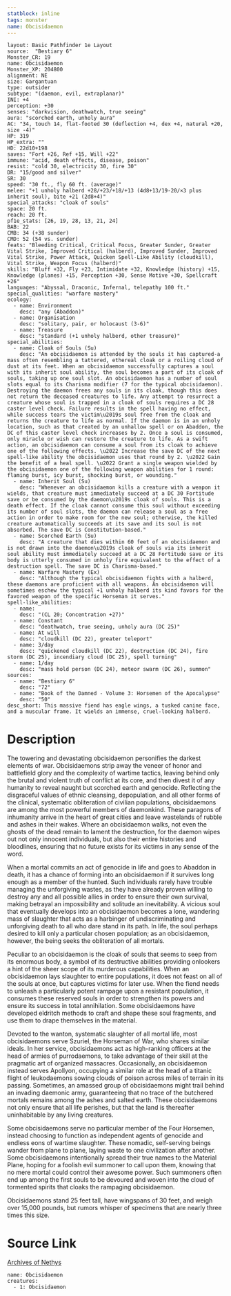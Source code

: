 ```yaml
---
statblock: inline
tags: monster
name: Obcisidaemon
---
```

```statblock
layout: Basic Pathfinder 1e Layout
source:  "Bestiary 6"
Monster_CR: 19
name: Obcisidaemon
Monster_XP: 204800
alignment: NE
size: Gargantuan
type: outsider
subtype: "(daemon, evil, extraplanar)"
INI: +4
perception: +30
senses: "darkvision, deathwatch, true seeing"
aura: "scorched earth, unholy aura"
AC: "34, touch 14, flat-footed 30 (deflection +4, dex +4, natural +20, size -4)"
HP: 319
HP_extra: ""
HD: 22d10+198
saves: "Fort +26, Ref +15, Will +22"
immune: "acid, death effects, disease, poison"
resist: "cold 30, electricity 30, fire 30"
DR: "15/good and silver"
SR: 30
speed: "30 ft., fly 60 ft. (average)"
melee: "+1 unholy halberd +28/+23/+18/+13 (4d8+13/19-20/×3 plus inherit soul), bite +21 (2d8+4)"
special_attacks: "cloak of souls"
space: 20 ft.
reach: 20 ft.
pf1e_stats: [26, 19, 28, 13, 21, 24]
BAB: 22
CMB: 34 (+38 sunder)
CMD: 52 (54 vs. sunder)
feats: "Bleeding Critical, Critical Focus, Greater Sunder, Greater Vital Strike, Improved Critical (halberd), Improved Sunder, Improved Vital Strike, Power Attack, Quicken Spell-Like Ability (cloudkill), Vital Strike, Weapon Focus (halberd)"
skills: "Bluff +32, Fly +23, Intimidate +32, Knowledge (history) +15, Knowledge (planes) +15, Perception +30, Sense Motive +30, Spellcraft +26"
languages: "Abyssal, Draconic, Infernal, telepathy 100 ft."
special_qualities: "warfare mastery"
ecology:
  - name: Environment
    desc: "any (Abaddon)"
  - name: Organisation
    desc: "solitary, pair, or holocaust (3-6)"
  - name: Treasure
    desc: "standard (+1 unholy halberd, other treasure)"
special_abilities:
  - name: Cloak of Souls (Su)
    desc: "An obcisidaemon is attended by the souls it has captured-a mass often resembling a tattered, ethereal cloak or a roiling cloud of dust at its feet. When an obcisidaemon successfully captures a soul with its inherit soul ability, the soul becomes a part of its cloak of souls, taking up one soul slot. An obcisidaemon has a number of soul slots equal to its Charisma modifier (7 for the typical obcisidaemon). Destroying the daemon frees any souls in its cloak, though this does not return the deceased creatures to life. Any attempt to resurrect a creature whose soul is trapped in a cloak of souls requires a DC 28 caster level check. Failure results in the spell having no effect, while success tears the victim\u2019s soul free from the cloak and returns the creature to life as normal. If the daemon is in an unholy location, such as that created by an unhallow spell or on Abaddon, the DC of this caster level check increases by 2. Once a soul is consumed, only miracle or wish can restore the creature to life. As a swift action, an obcisidaemon can consume a soul from its cloak to achieve one of the following effects. \u2022 Increase the save DC of the next spell-like ability the obcisidaemon uses that round by 2. \u2022 Gain the benefit of a heal spell. \u2022 Grant a single weapon wielded by the obcisidaemon one of the following weapon abilities for 1 round: flaming burst, icy burst, shocking burst, or wounding."
  - name: Inherit Soul (Su)
    desc: "Whenever an obcisidaemon kills a creature with a weapon it wields, that creature must immediately succeed at a DC 30 Fortitude save or be consumed by the daemon\u2019s cloak of souls. This is a death effect. If the cloak cannot consume this soul without exceeding its number of soul slots, the daemon can release a soul as a free action in order to make room for the new soul; otherwise, the killed creature automatically succeeds at its save and its soul is not absorbed. The save DC is Constitution-based."
  - name: Scorched Earth (Su)
    desc: "A creature that dies within 60 feet of an obcisidaemon and is not drawn into the daemon\u2019s cloak of souls via its inherit soul ability must immediately succeed at a DC 28 Fortitude save or its body is utterly consumed in unholy fire equivalent to the effect of a destruction spell. The save DC is Charisma-based."
  - name: Warfare Mastery (Ex)
    desc: "Although the typical obcisidaemon fights with a halberd, these daemons are proficient with all weapons. An obcisidaemon will sometimes eschew the typical +1 unholy halberd its kind favors for the favored weapon of the specific Horseman it serves."
spell-like_abilities:
  - name:
    desc: "(CL 20; Concentration +27)"
  - name: Constant
    desc: "deathwatch, true seeing, unholy aura (DC 25)"
  - name: At will
    desc: "cloudkill (DC 22), greater teleport"
  - name: 3/day
    desc: "quickened cloudkill (DC 22), destruction (DC 24), fire storm (DC 25), incendiary cloud (DC 25), spell turning"
  - name: 1/day
    desc: "mass hold person (DC 24), meteor swarm (DC 26), summon"
sources:
  - name: "Bestiary 6"
    desc: "72"
  - name: "Book of the Damned - Volume 3: Horsemen of the Apocalypse"
    desc: "50"
desc_short: This massive fiend has eagle wings, a tusked canine face, and a muscular frame. It wields an immense, cruel-looking halberd.
```
# Description
The towering and devastating obcisidaemon personifies the darkest elements of war. Obcisidaemons strip away the veneer of honor and battlefield glory and the complexity of wartime tactics, leaving behind only the brutal and violent truth of conflict at its core, and then divest it of any humanity to reveal naught but scorched earth and genocide. Reflecting the disgraceful values of ethnic cleansing, depopulation, and all other forms of the clinical, systematic obliteration of civilian populations, obcisidaemons are among the most powerful members of daemonkind. These paragons of inhumanity arrive in the heart of great cities and leave wastelands of rubble and ashes in their wakes. Where an obcisidaemon walks, not even the ghosts of the dead remain to lament the destruction, for the daemon wipes out not only innocent individuals, but also their entire histories and bloodlines, ensuring that no future exists for its victims in any sense of the word. 

When a mortal commits an act of genocide in life and goes to Abaddon in death, it has a chance of forming into an obcisidaemon if it survives long enough as a member of the hunted. Such individuals rarely have trouble managing the unforgiving wastes, as they have already proven willing to destroy any and all possible allies in order to ensure their own survival, making betrayal an impossibility and solitude an inevitability. A vicious soul that eventually develops into an obcisidaemon becomes a lone, wandering mass of slaughter that acts as a harbinger of undiscriminating and unforgiving death to all who dare stand in its path. In life, the soul perhaps desired to kill only a particular chosen population; as an obcisidaemon, however, the being seeks the obliteration of all mortals. 

Peculiar to an obcisidaemon is the cloak of souls that seems to seep from its enormous body, a symbol of its destructive abilities providing onlookers a hint of the sheer scope of its murderous capabilities. When an obcisidaemon lays slaughter to entire populations, it does not feast on all of the souls at once, but captures victims for later use. When the fiend needs to unleash a particularly potent rampage upon a resistant population, it consumes these reserved souls in order to strengthen its powers and ensure its success in total annihilation. Some obcisidaemons have developed eldritch methods to craft and shape these soul fragments, and use them to drape themselves in the material. 

Devoted to the wanton, systematic slaughter of all mortal life, most obcisidaemons serve Szuriel, the Horseman of War, who shares similar ideals. In her service, obcisidaemons act as high-ranking officers at the head of armies of purrodaemons, to take advantage of their skill at the pragmatic art of organized massacres. Occasionally, an obcisidaemon instead serves Apollyon, occupying a similar role at the head of a titanic flight of leukodaemons sowing clouds of poison across miles of terrain in its passing. Sometimes, an amassed group of obcisidaemons might trail behind an invading daemonic army, guaranteeing that no trace of the butchered mortals remains among the ashes and salted earth. These obcisidaemons not only ensure that all life perishes, but that the land is thereafter uninhabitable by any living creatures. 

Some obcisidaemons serve no particular member of the Four Horsemen, instead choosing to function as independent agents of genocide and endless eons of wartime slaughter. These nomadic, self-serving beings wander from plane to plane, laying waste to one civilization after another. Some obcisidaemons intentionally spread their true names to the Material Plane, hoping for a foolish evil summoner to call upon them, knowing that no mere mortal could control their awesome power. Such summoners often end up among the first souls to be devoured and woven into the cloud of tormented spirits that cloaks the rampaging obcisidaemon. 

Obcisidaemons stand 25 feet tall, have wingspans of 30 feet, and weigh over 15,000 pounds, but rumors whisper of specimens that are nearly three times this size.
# Source Link
[Archives of Nethys](https://aonprd.com/MonsterDisplay.aspx?ItemName=Obcisidaemon)
```encounter-table
name: Obcisidaemon
creatures:
  - 1: Obcisidaemon
```
